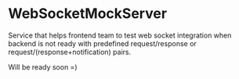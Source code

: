 # WebSocketMockServer
Service that helps frontend team to test web socket integration when backend is not ready with predefined request/response or request/(response+notification) pairs.

Will be ready soon =)
